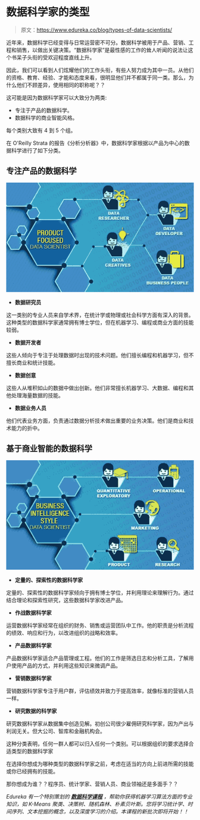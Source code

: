 # 数据科学家的类型

> 原文：<https://www.edureka.co/blog/types-of-data-scientists/>

近年来，数据科学已经变得与日常运营密不可分。数据科学被用于产品、营销、工程和销售，以做出关键决策。“数据科学家”是最性感的工作的耸人听闻的说法让这个书呆子头衔的受欢迎程度直线上升。

因此，我们可以看到人们炫耀他们的工作头衔，有些人努力成为其中一员。从他们的资格、教育、经验、才能和态度来看，很明显他们并不都属于同一类。那么，为什么他们不顾差异，使用相同的职称呢？？

这可能是因为数据科学家可以大致分为两类:

*   专注于产品的数据科学。
*   数据科学的商业智能风格。

每个类别大致有 4 到 5 个组。

在 O'Reilly Strata 的报告《分析分析器》中，数据科学家根据以产品为中心的数据科学进行了如下分类。

## **专注产品的数据科学**

[![Different types of data scientist](img/32ca5e7a627f840ead35267f14730c9f.png "Different types of data scientist")](https://www.edureka.co/blog/wp-content/uploads/2014/02/Product-focused-data-scientist.jpg)

*   **数据研究员**

这一类别的专业人员来自学术界，在统计学或物理或社会科学方面有深入的背景。这种类型的数据科学家通常拥有博士学位，但在机器学习、编程或商业方面的技能较弱。

*   **数据开发者**

这些人倾向于专注于处理数据时出现的技术问题。他们擅长编程和机器学习，但不擅长商业和统计技能。

*   **数据创意**

这些人从堆积如山的数据中做出创新。他们非常擅长机器学习、大数据、编程和其他处理海量数据的技能。

*   **数据业务人员**

他们代表业务方面，负责通过数据分析技术做出重要的业务决策。他们是商业和技术能力的折中。

## **基于商业智能的数据科学**

[![Different types of data scientist](img/b47d00e5ca05a75fb00d694f0eadcbd3.png)](https://www.edureka.co/blog/wp-content/uploads/2014/02/Business-Intelligence-style-data-scientist.jpg)

*   **定量的、探索性的数据科学家**

定量的、探索性的数据科学家倾向于拥有博士学位，并利用理论来理解行为。通过结合理论和探索性研究，这些数据科学家改进产品。

*   **作战数据科学家**

运营数据科学家经常在组织的财务、销售或运营团队中工作。他的职责是分析流程的绩效、响应和行为，以改进组织的战略和效率。

*   **产品数据科学家**

产品数据科学家适合产品管理或工程。他们的工作是筛选日志和分析工具，了解用户使用产品的方式，并利用这些知识来微调产品。

*   **营销数据科学家**

营销数据科学家专注于用户群，评估绩效并致力于提高效率，就像标准的营销人员一样。

*   **研究数据的科学家**

研究数据科学家从数据集中创造见解。初创公司很少雇佣研究科学家，因为产出与利润无关。但大公司、智库和金融机构会。

这种分类表明，任何一群人都可以归入任何一个类别。可以根据组织的要求选择合适类型的数据科学家

在选择你想成为哪种类型的数据科学家之前，考虑在适当的方向上前进所需的技能或你已经拥有的技能。

那你想成为谁？？程序员、统计学家、营销人员、商业领袖还是多面手？？

*Edureka 有一个特别策划的 **[数据科学课程](https://www.edureka.co/data-science)** ，帮助你获得机器学习算法方面的专业知识，如 K-Means 聚类、决策树、随机森林、朴素贝叶斯。您将学习统计学、时间序列、文本挖掘的概念，以及深度学习的介绍。本课程的新批次即将开始！！*